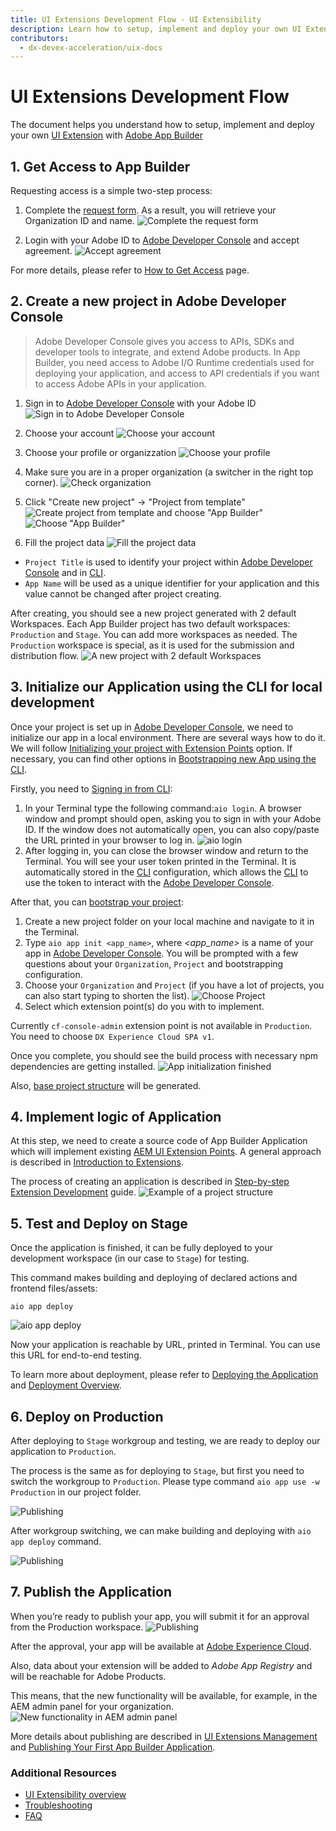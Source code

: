 ```yaml
---
title: UI Extensions Development Flow - UI Extensibility
description: Learn how to setup, implement and deploy your own UI Extensions with Adobe App Builder
contributors:
  - dx-devex-acceleration/uix-docs
---
```

# UI Extensions Development Flow

The document helps you understand how to setup, implement and deploy your own [UI Extension](pages/dx-devex-acceleration/uix-docs/overview/) with [Adobe App Builder](https://developer.adobe.com/app-builder/docs/overview/)

## 1. Get Access to App Builder

Requesting access is a simple two-step process:
1. Complete the [request form](https://developer.adobe.com/app-builder/trial/). As a result, you will retrieve your Organization ID and name.
![Complete the request form](get-access-1.png)

2. Login with your Adobe ID to [Adobe Developer Console](https://developer.adobe.com/console) and accept agreement.
![Accept agreement](get-access-2.png)

For more details, please refer to [How to Get Access](pages/dx-devex-acceleration/uix-docs/overview/requirements/) page.

## 2. Create a new project in Adobe Developer Console

> Adobe Developer Console gives you access to APIs, SDKs and developer tools to integrate, and extend Adobe products. 
In App Builder, you need access to Adobe I/O Runtime credentials used for deploying your application, 
and access to API credentials if you want to access Adobe APIs in your application.

1. Sign in to [Adobe Developer Console](https://developer.adobe.com/console) with your Adobe ID
![Sign in to Adobe Developer Console](create-project-1.png)

2. Choose your account
![Choose your account](create-project-2.png)

3. Choose your profile or organizzation
![Choose your profile](create-project-3.png)

3. Make sure you are in a proper organization (a switcher in the right top corner).
![Check organization](create-project-4.png)

4. Click "Create new project" -> "Project from template" 
![Create project from template](create-project-5.png)
and choose "App Builder"
![Choose "App Builder"](create-project-6.png)

5. Fill the project data
![Fill the project data](create-project-7.png)
- `Project Title` is used to identify your project within [Adobe Developer Console](https://developer.adobe.com/console) and in [CLI](https://github.com/adobe/aio-cli).
- `App Name` will be used as a unique identifier for your application and this value cannot be changed after project creating.

After creating, you should see a new project generated with 2 default Workspaces.
Each App Builder project has two default workspaces: `Production` and `Stage`. You can add more workspaces as needed. 
The `Production` workspace is special, as it is used for the submission and distribution flow.
![A new project with 2 default Workspaces](create-project-8.png)

## 3. Initialize our Application using the CLI for local development

Once your project is set up in [Adobe Developer Console](https://developer.adobe.com/console), we need to initialize our app in a local environment.
There are several ways how to do it. We will follow [Initializing your project with Extension Points](https://developer.adobe.com/app-builder/docs/getting_started/first_app/#411-initializing-your-project-with-extension-points) option.
If necessary, you can find other options in [Bootstrapping new App using the CLI](https://developer.adobe.com/app-builder/docs/getting_started/first_app/#4-bootstrapping-new-app-using-the-cli).

Firstly, you need to [Signing in from CLI](https://developer.adobe.com/app-builder/docs/getting_started/first_app/#3-signing-in-from-cli):
1. In your Terminal type the following command:`aio login`.
A browser window and prompt should open, asking you to sign in with your Adobe ID. If the window does not automatically open,
you can also copy/paste the URL printed in your browser to log in. 
![aio login](initialize-application-1.png)
2. After logging in, you can close the browser window and return to the Terminal. You will see your user token printed in the Terminal. 
It is automatically stored in the [CLI](https://github.com/adobe/aio-cli) configuration, which allows the [CLI](https://github.com/adobe/aio-cli) to use the token to interact with the [Adobe Developer Console](https://developer.adobe.com/console).

After that, you can [bootstrap your project](https://developer.adobe.com/app-builder/docs/getting_started/first_app/#4-bootstrapping-new-app-using-the-cli):
1. Create a new project folder on your local machine and navigate to it in the Terminal.
2. Type `aio app init <app_name>`, where *<app_name>* is a name of your app in [Adobe Developer Console](https://developer.adobe.com/console). You will be prompted with a few questions about your `Organization`, `Project` and bootstrapping configuration.
3. Choose your `Organization` and `Project` (if you have a lot of projects, you can also start typing to shorten the list).
![Choose Project](initialize-application-3.png)
4. Select which extension point(s) do you with to implement.

<InlineAlert variant="warning" slots="text" />

Currently `cf-console-admin` extension point is not available in `Production`. You need to choose `DX Experience Cloud SPA v1`.

Once you complete, you should see the build process with necessary npm dependencies are getting installed.
![App initialization finished](initialize-application-4.png)

Also, [base project structure](https://developer.adobe.com/app-builder/docs/getting_started/first_app/#5-anatomy-of-an-app-builder-application) will be generated.

## 4. Implement logic of Application 

At this step, we need to create a source code of App Builder Application which will implement existing [AEM UI Extension Points](pages/dx-devex-acceleration/uix-docs/services/aem-cf-console-admin/api/).
A general approach is described in [Introduction to Extensions](https://developer.adobe.com/app-builder/docs/guides/extensions/).

The process of creating an application is described in [Step-by-step Extension Development](pages/dx-devex-acceleration/uix-docs/services/aem-cf-console-admin/guides/hello-world/) guide.
![Example of a project structure](implement-application-1.png)

## 5. Test and Deploy on Stage
Once the application is finished, it can be fully deployed to your development workspace (in our case to `Stage`) for testing. 

This command makes building and deploying of declared actions and frontend files/assets:
```console
aio app deploy
```

![aio app deploy](deploy-on-stage-1.png)

Now your application is reachable by URL, printed in Terminal.
You can use this URL for end-to-end testing.

To learn more about deployment, please refer to [Deploying the Application](https://developer.adobe.com/app-builder/docs/getting_started/first_app/#7-deploying-the-application) 
and [Deployment Overview](https://developer.adobe.com/app-builder/docs/guides/deployment/).

## 6. Deploy on Production
After deploying to `Stage` workgroup and testing, we are ready to deploy our application to `Production`.

The process is the same as for deploying to `Stage`, but first you need to switch the workgroup to `Production`.
Please type command `aio app use -w Production` in our project folder.

![Publishing](deploy-on-prod-1.png)

After workgroup switching, we can make building and deploying with `aio app deploy` command.

![Publishing](deploy-on-prod-2.png)

## 7. Publish the Application
When you’re ready to publish your app, you will submit it for an approval from the Production workspace.
![Publishing](publishing-1.png)

After the approval, your app will be available at [Adobe Experience Cloud](https://experience.adobe.com/).

Also, data about your extension will be added to *Adobe App Registry* and will be reachable for Adobe Products.

This means, that the new functionality will be available, for example, in the AEM admin panel for your organization.
![New functionality in AEM admin panel](publishing-2.png)

More details about publishing are described in [UI Extensions Management](pages/dx-devex-acceleration/uix-docs/guides/publication/)
and [Publishing Your First App Builder Application](https://developer.adobe.com/app-builder/docs/getting_started/publish_app/).

### Additional Resources
- [UI Extensibility overview](pages/dx-devex-acceleration/uix-docs/overview/)
- [Troubleshooting](pages/dx-devex-acceleration/uix-docs/services/aem-cf-console-admin/guides/debug/)
- [FAQ](pages/dx-devex-acceleration/uix-docs/overview/faq/)
